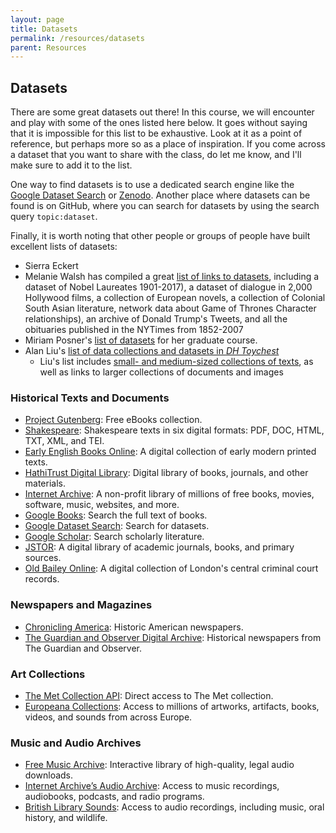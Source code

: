 ```yaml
---
layout: page
title: Datasets
permalink: /resources/datasets
parent: Resources
---
```


## Datasets

There are some great datasets out there! In this course, we will encounter and play with some of the ones listed here below. It goes without saying that it is impossible for this list to be exhaustive. Look at it as a point of reference, but perhaps more so as a place of inspiration. If you come across a dataset that you want to share with the class, do let me know, and  I'll make sure to add it to the list.

One way to find datasets is to use a dedicated search engine like the [Google Dataset Search](https://datasetsearch.research.google.com/) or [Zenodo](https://zenodo.org/). Another place where datasets can be found is on GitHub, where you can search for datasets by using the  search query `topic:dataset`.

Finally, it is worth noting that other people or groups of people have built excellent lists of datasets:

- Sierra Eckert
- Melanie Walsh has compiled a great [list of links to datasets](https://github.com/melaniewalsh/Intro-Cultural-Analytics/blob/master/book/Datasets/Datasets.ipynb), including a dataset of Nobel Laureates 1901-2017), a dataset of dialogue in 2,000 Hollywood films, a collection of European novels, a collection of Colonial South Asian literature, network data about Game of Thrones Character relationships), an archive of Donald Trump's Tweets, and all the obituaries published in the NYTimes from 1852-2007
- Miriam Posner's [list of datasets](http://miriamposner.com/classes/dh201w21/final-project/datasets/) for her graduate course.
- Alan Liu's  [list of data collections and datasets in *DH Toychest*](http://dhresourcesforprojectbuilding.pbworks.com/w/page/69244469/Data%20Collections%20and%20Datasets) 
	- Liu's list includes [small- and medium-sized collections of texts](http://dhresourcesforprojectbuilding.pbworks.com/w/page/69244469/Data%20Collections%20and%20Datasets#demo-corpora), as well as links to larger collections of documents and images 

### Historical Texts and Documents
- [Project Gutenberg](https://www.gutenberg.org/): Free eBooks collection.
- [Shakespeare](https://www.folger.edu/explore/shakespeares-works/download/): Shakespeare texts in six digital formats: PDF, DOC, HTML, TXT, XML, and TEI.
- [Early English Books Online](https://quod.lib.umich.edu/e/eebogroup/): A digital collection of early modern printed texts.
- [HathiTrust Digital Library](https://www.hathitrust.org/): Digital library of books, journals, and other materials.
- [Internet Archive](https://archive.org/): A non-profit library of millions of free books, movies, software, music, websites, and more.
- [Google Books](https://books.google.com/): Search the full text of books.
- [Google Dataset Search](https://datasetsearch.research.google.com/): Search for datasets.
- [Google Scholar](https://scholar.google.com/): Search scholarly literature.
- [JSTOR](https://www.jstor.org/): A digital library of academic journals, books, and primary sources.
- [Old Bailey Online](https://www.oldbaileyonline.org/): A digital collection of London's central criminal court records.

### Newspapers and Magazines
- [Chronicling America](https://chroniclingamerica.loc.gov/): Historic American newspapers.
- [The Guardian and Observer Digital Archive](https://theguardian.newspapers.com/): Historical newspapers from The Guardian and Observer.

### Art Collections
- [The Met Collection API](https://metmuseum.github.io/): Direct access to The Met collection.
- [Europeana Collections](https://www.europeana.eu/en): Access to millions of artworks, artifacts, books, videos, and sounds from across Europe.

### Music and Audio Archives
- [Free Music Archive](https://freemusicarchive.org/): Interactive library of high-quality, legal audio downloads.
- [Internet Archive’s Audio Archive](https://archive.org/details/audio): Access to music recordings, audiobooks, podcasts, and radio programs.
- [British Library Sounds](https://sounds.bl.uk/): Access to audio recordings, including music, oral history, and wildlife.
